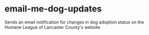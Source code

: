 # email-me-dog-updates
Sends an email notification for changes in dog adoption status on the Humane League of Lancaster County's website
